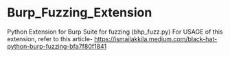 # Burp_Fuzzing_Extension
Python Extension for Burp Suite for fuzzing (bhp_fuzz.py)
For USAGE of this extension, refer to this article-
https://ismailakkila.medium.com/black-hat-python-burp-fuzzing-bfa7f80f1841
